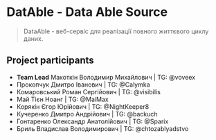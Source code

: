 # DatAble - Data Able Source

>DataAble - веб-сервіс для реалізації повного життєвого циклу даних.

## Project participants
 - **Team Lead** Макоткін Володимир Михайлович | TG: @voveex
 - Прокопчук Дмитро Іванович | TG: @Calymka
 - Комаровський Роман Сергійович | TG: @visibiIis
 - Май Тієн Ноанг | TG: @MaiMax
 - Корякін Єгор Юрійович | TG: @NightKeeper8
 - Кучеренко Дмитро Андрійович | TG: @backuch
 - Гонтаренко Олександр Анатолійович | TG: @Sparix
 - Бриль Владислав Володимирович | TG: @chtozablyadstvo

